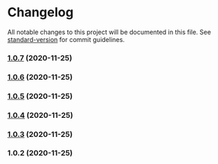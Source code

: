 # Changelog

All notable changes to this project will be documented in this file. See [standard-version](https://github.com/conventional-changelog/standard-version) for commit guidelines.

### [1.0.7](https://github.com/chloe-lam/srt2fcpxml_node/compare/v1.0.6...v1.0.7) (2020-11-25)

### [1.0.6](https://github.com/chloe-lam/srt2fcpxml_node/compare/v1.0.5...v1.0.6) (2020-11-25)

### [1.0.5](https://github.com/chloe-lam/srt2fcpxml_node/compare/v1.0.4...v1.0.5) (2020-11-25)

### [1.0.4](https://github.com/chloe-lam/srt2fcpxml_node/compare/v1.0.3...v1.0.4) (2020-11-25)

### [1.0.3](https://github.com/chloe-lam/srt2fcpxml_node/compare/v1.0.1...v1.0.3) (2020-11-25)

### 1.0.2 (2020-11-25)
